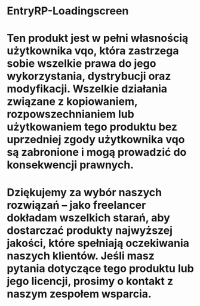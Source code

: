 # EntryRP-Loadingscreen
# Ten produkt jest w pełni własnością użytkownika vqo, która zastrzega sobie wszelkie prawa do jego wykorzystania, dystrybucji oraz modyfikacji. Wszelkie działania związane z kopiowaniem, rozpowszechnianiem lub użytkowaniem tego produktu bez uprzedniej zgody użytkownika vqo są zabronione i mogą prowadzić do konsekwencji prawnych.

# Dziękujemy za wybór naszych rozwiązań – jako freelancer dokładam wszelkich starań, aby dostarczać produkty najwyższej jakości, które spełniają oczekiwania naszych klientów. Jeśli masz pytania dotyczące tego produktu lub jego licencji, prosimy o kontakt z naszym zespołem wsparcia.

